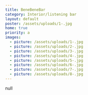 ```yaml
---
title: BeneBeneBar
category: Interior/listening bar
layout: default
poster: /assets/uploads/1-.jpg
home: true
priority: a
images:
  - picture: /assets/uploads/1-.jpg
  - picture: /assets/uploads/2-.jpg
  - picture: /assets/uploads/3-.jpg
  - picture: /assets/uploads/4-.jpg
  - picture: /assets/uploads/5-.jpg
  - picture: /assets/uploads/6-.jpg
  - picture: /assets/uploads/7-.jpg
  - picture: /assets/uploads/8-.jpg
---
```

null
